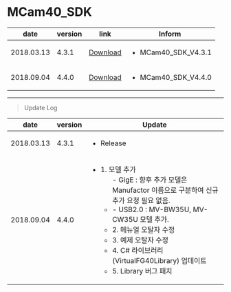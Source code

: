 # MCam40_SDK

| date | version | link | Inform |
|---|---|---|---|
| 2018.03.13 | 4.3.1 | [Download](https://github.com/CREVIS/Camera/raw/master/MCam40/MCam40_SDK_V4.3.1.zip)| <ul><li>MCam40_SDK_V4.3.1<br/></li> |
| 2018.09.04 | 4.4.0 | [Download](https://github.com/CREVIS/Camera/raw/master/MCam40/MCam40_SDK_V4.4.0.zip)| <ul><li>MCam40_SDK_V4.4.0<br/></li> |

  
  
  
  
---------------
>Update Log

| date | version | Update |
|---|---|---|
| 2018.03.13 |4.3.1| <ul><li> Release <br/></li> |
| 2018.09.04 |4.4.0|   <ul><li> 1. 모델 추가  <ul> - GigE : 향후 추가 모델은 Manufactor 이름으로 구분하여 신규 추가 요청 필요 없음.<li> - USB2.0 : MV-BW35U, MV-CW35U 모델 추가. <li>2. 메뉴얼 오탈자 수정 <li>3. 예제 오탈자 수정 <li>4. C# 라이브러리(VirtualFG40Library) 업데이트 <li>5. Library 버그 패치 <br/></li> |
